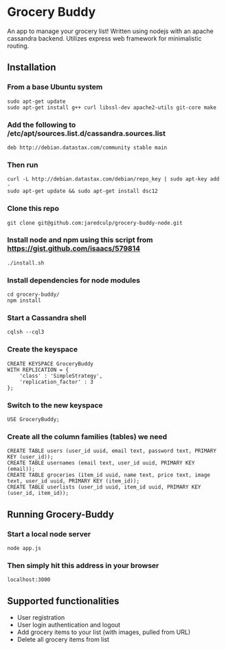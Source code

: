 # Grocery Buddy

An app to manage your grocery list! Written using nodejs with an apache cassandra backend. Utilizes express web framework for minimalistic routing.

## Installation

### From a base Ubuntu system

	sudo apt-get update
	sudo apt-get install g++ curl libssl-dev apache2-utils git-core make
	
### Add the following to /etc/apt/sources.list.d/cassandra.sources.list

	deb http://debian.datastax.com/community stable main

### Then run

	curl -L http://debian.datastax.com/debian/repo_key | sudo apt-key add -
	sudo apt-get update && sudo apt-get install dsc12

### Clone this repo

	git clone git@github.com:jaredculp/grocery-buddy-node.git

### Install node and npm using this script from https://gist.github.com/isaacs/579814

	./install.sh

### Install dependencies for node modules

	cd grocery-buddy/
	npm install

### Start a Cassandra shell

	cqlsh --cql3

### Create the keyspace

	CREATE KEYSPACE GroceryBuddy 
	WITH REPLICATION = {
		'class' : 'SimpleStrategy',
		'replication_factor' : 3
	};

### Switch to the new keyspace

	USE GroceryBuddy;

### Create all the column families (tables) we need

	CREATE TABLE users (user_id uuid, email text, password text, PRIMARY KEY (user_id));
	CREATE TABLE usernames (email text, user_id uuid, PRIMARY KEY (email));
	CREATE TABLE groceries (item_id uuid, name text, price text, image text, user_id uuid, PRIMARY KEY (item_id));
	CREATE TABLE userlists (user_id uuid, item_id uuid, PRIMARY KEY (user_id, item_id));

## Running Grocery-Buddy

### Start a local node server

	node app.js

### Then simply hit this address in your browser

	localhost:3000

## Supported functionalities

* User registration
* User login authentication and logout
* Add grocery items to your list (with images, pulled from URL)
* Delete all grocery items from list
